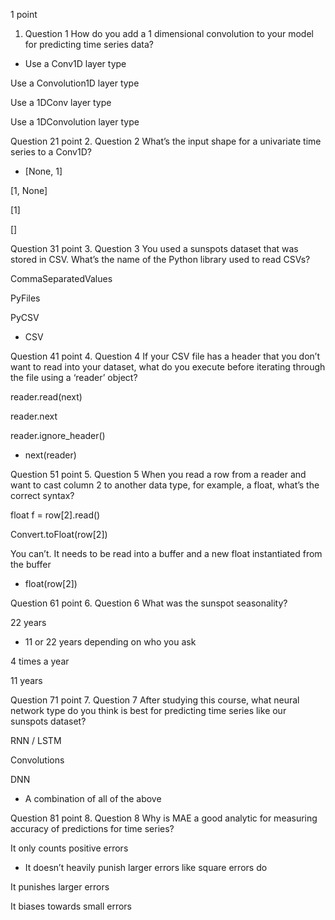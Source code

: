 1
point
1. Question 1
How do you add a 1 dimensional convolution to your model for predicting time series data?


- Use a Conv1D layer type


Use a Convolution1D layer type


Use a 1DConv layer type


Use a 1DConvolution layer type

Question 21
point
2. Question 2
What’s the input shape for a univariate time series to a Conv1D? 


- [None, 1]


[1, None]


[1]


[]

Question 31
point
3. Question 3
You used a sunspots dataset that was stored in CSV. What’s the name of the Python library used to read CSVs?


CommaSeparatedValues


PyFiles


PyCSV


- CSV

Question 41
point
4. Question 4
If your CSV file has a header that you don’t want to read into your dataset, what do you execute before iterating through the file using a ‘reader’ object?


reader.read(next)


reader.next


reader.ignore_header()


- next(reader)

Question 51
point
5. Question 5
When you read a row from a reader and want to cast column 2 to another data type, for example, a float, what’s the correct syntax?


float f = row[2].read()


Convert.toFloat(row[2])


You can’t. It needs to be read into a buffer and a new float instantiated from the buffer


- float(row[2])

Question 61
point
6. Question 6
What was the sunspot seasonality?


22 years


- 11 or 22 years depending on who you ask


4 times a year


11 years

Question 71
point
7. Question 7
After studying this course, what neural network type do you think is best for predicting time series like our sunspots dataset?


RNN / LSTM


Convolutions


DNN


- A combination of all of the above

Question 81
point
8. Question 8
Why is MAE a good analytic for measuring accuracy of predictions for time series?


It only counts positive errors


- It doesn’t heavily punish larger errors like square errors do


It punishes larger errors


It biases towards small errors

